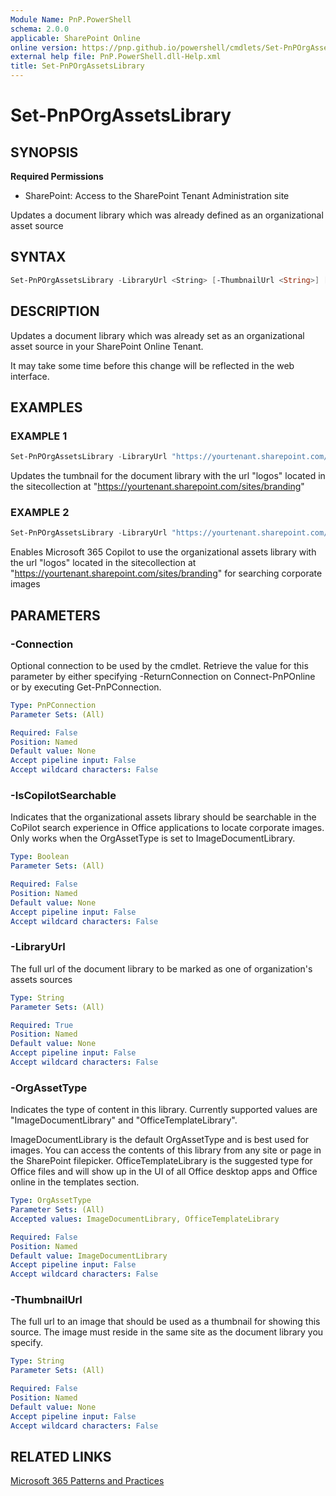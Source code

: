 ```yaml
---
Module Name: PnP.PowerShell
schema: 2.0.0
applicable: SharePoint Online
online version: https://pnp.github.io/powershell/cmdlets/Set-PnPOrgAssetsLibrary.html
external help file: PnP.PowerShell.dll-Help.xml
title: Set-PnPOrgAssetsLibrary
---
```

  
# Set-PnPOrgAssetsLibrary

## SYNOPSIS

**Required Permissions**

* SharePoint: Access to the SharePoint Tenant Administration site

Updates a document library which was already defined as an organizational asset source

## SYNTAX

```powershell
Set-PnPOrgAssetsLibrary -LibraryUrl <String> [-ThumbnailUrl <String>] [-OrgAssetType <OrgAssetType>] [-IsCopilotSearchable <bool>] [-Connection <PnPConnection>] 
```

## DESCRIPTION
Updates a document library which was already set as an organizational asset source in your SharePoint Online Tenant.

It may take some time before this change will be reflected in the web interface.

## EXAMPLES

### EXAMPLE 1
```powershell
Set-PnPOrgAssetsLibrary -LibraryUrl "https://yourtenant.sharepoint.com/sites/branding/logos" -ThumbnailUrl "https://yourtenant.sharepoint.com/sites/branding/logos/thumbnail.jpg"
```

Updates the tumbnail for the document library with the url "logos" located in the sitecollection at "https://yourtenant.sharepoint.com/sites/branding"

### EXAMPLE 2
```powershell
Set-PnPOrgAssetsLibrary -LibraryUrl "https://yourtenant.sharepoint.com/sites/branding/logos" -IsCopilotSearchable:$true
```

Enables Microsoft 365 Copilot to use the organizational assets library with the url "logos" located in the sitecollection at "https://yourtenant.sharepoint.com/sites/branding" for searching corporate images

## PARAMETERS

### -Connection
Optional connection to be used by the cmdlet. Retrieve the value for this parameter by either specifying -ReturnConnection on Connect-PnPOnline or by executing Get-PnPConnection.

```yaml
Type: PnPConnection
Parameter Sets: (All)

Required: False
Position: Named
Default value: None
Accept pipeline input: False
Accept wildcard characters: False
```

### -IsCopilotSearchable
Indicates that the organizational assets library should be searchable in the CoPilot search experience in Office applications to locate corporate images. Only works when the OrgAssetType is set to ImageDocumentLibrary.

```yaml
Type: Boolean
Parameter Sets: (All)

Required: False
Position: Named
Default value: None
Accept pipeline input: False
Accept wildcard characters: False
```

### -LibraryUrl
The full url of the document library to be marked as one of organization's assets sources

```yaml
Type: String
Parameter Sets: (All)

Required: True
Position: Named
Default value: None
Accept pipeline input: False
Accept wildcard characters: False
```

### -OrgAssetType
Indicates the type of content in this library. Currently supported values are "ImageDocumentLibrary" and "OfficeTemplateLibrary".

ImageDocumentLibrary is the default OrgAssetType and is best used for images. You can access the contents of this library from any site or page in the SharePoint filepicker. OfficeTemplateLibrary is the suggested type for Office files and will show up in the UI of all Office desktop apps and Office online in the templates section.

```yaml
Type: OrgAssetType
Parameter Sets: (All)
Accepted values: ImageDocumentLibrary, OfficeTemplateLibrary

Required: False
Position: Named
Default value: ImageDocumentLibrary
Accept pipeline input: False
Accept wildcard characters: False
```

### -ThumbnailUrl
The full url to an image that should be used as a thumbnail for showing this source. The image must reside in the same site as the document library you specify.

```yaml
Type: String
Parameter Sets: (All)

Required: False
Position: Named
Default value: None
Accept pipeline input: False
Accept wildcard characters: False
```

## RELATED LINKS

[Microsoft 365 Patterns and Practices](https://aka.ms/m365pnp)
